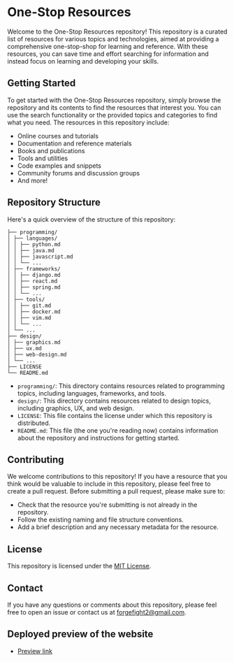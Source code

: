 # One-Stop Resources

Welcome to the One-Stop Resources repository! This repository is a curated list of resources for various topics and technologies, aimed at providing a comprehensive one-stop-shop for learning and reference. With these resources, you can save time and effort searching for information and instead focus on learning and developing your skills.

## Getting Started

To get started with the One-Stop Resources repository, simply browse the repository and its contents to find the resources that interest you. You can use the search functionality or the provided topics and categories to find what you need. The resources in this repository include:

- Online courses and tutorials
- Documentation and reference materials
- Books and publications
- Tools and utilities
- Code examples and snippets
- Community forums and discussion groups
- And more!

## Repository Structure

Here's a quick overview of the structure of this repository:

```
├── programming/
│ ├── languages/
│ │ ├── python.md
│ │ ├── java.md
│ │ ├── javascript.md
│ │ └── ...
│ ├── frameworks/
│ │ ├── django.md
│ │ ├── react.md
│ │ ├── spring.md
│ │ └── ...
│ ├── tools/
│ │ ├── git.md
│ │ ├── docker.md
│ │ ├── vim.md
│ │ └── ...
│ └── ...
├── design/
│ ├── graphics.md
│ ├── ux.md
│ ├── web-design.md
│ └── ...
├── LICENSE
└── README.md
```


- `programming/`: This directory contains resources related to programming topics, including languages, frameworks, and tools.
- `design/`: This directory contains resources related to design topics, including graphics, UX, and web design.
- `LICENSE`: This file contains the license under which this repository is distributed.
- `README.md`: This file (the one you're reading now) contains information about the repository and instructions for getting started.

## Contributing

We welcome contributions to this repository! If you have a resource that you think would be valuable to include in this repository, please feel free to create a pull request. Before submitting a pull request, please make sure to:

- Check that the resource you're submitting is not already in the repository.
- Follow the existing naming and file structure conventions.
- Add a brief description and any necessary metadata for the resource.

## License

This repository is licensed under the [MIT License](https://github.com/Forge-Fight/One-Stop-Resources/blob/main/LICENSE).

## Contact

If you have any questions or comments about this repository, please feel free to open an issue or contact us at [forgefight2@gmail.com](mailto:your-forgefight2@gmail.com).

## Deployed preview of the website

- [Preview link](https://one-stop-resources.vercel.app/)

